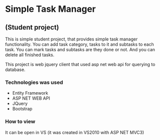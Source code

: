 # Simple Task Manager #
## (Student project) ##

This is simple student  project, that provides simple task manager functionality. You can add task category, tasks to it and subtasks to each task. You can mark tasks and subtasks are they done or not. And you can delete all finished  tasks.

This project is web jquery client that used asp net web api for querying to database. 

### Technologies was used ###

* Entity Framework
* ASP NET WEB API
* JQuery
* Bootstrap

### How to view ###
It can be open in VS (it was created in VS2010 with ASP NET MVC3)